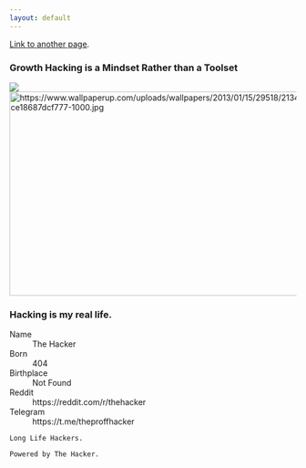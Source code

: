 ```yaml
---
layout: default
---
```



[Link to another page](another-page).


### Growth Hacking is a Mindset Rather than a Toolset

![]([https://www.wallpaperup.com/uploads/wallpapers/2013/01/15/29518/2134ec359b6145c9e66ce18687dcf777-1000.jpg])
<img src="https://www.wallpaperup.com/uploads/wallpapers/2013/01/15/29518/2134ec359b6145c9e66ce18687dcf777-1000.jpg" alt="https://www.wallpaperup.com/uploads/wallpapers/2013/01/15/29518/2134ec359b6145c9e66ce18687dcf777-1000.jpg" class="shrinkToFit" width="636" height="358">
### Hacking is my real life.

<dl>
<dt>Name</dt>
<dd>The Hacker</dd>
<dt>Born</dt>
<dd>404</dd>
<dt>Birthplace</dt>
<dd>Not Found</dd>
<dt>Reddit</dt>
<dd>https://reddit.com/r/thehacker</dd>
<dt>Telegram</dt>
  <dd>https://t.me/theproffhacker</dd>
</dl>

```
Long Life Hackers.
```

```
Powered by The Hacker.
```
